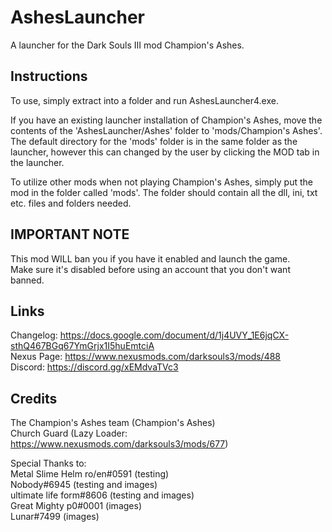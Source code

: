 # AshesLauncher
A launcher for the Dark Souls III mod Champion's Ashes.


## Instructions
To use, simply extract into a folder and run AshesLauncher4.exe.

If you have an existing launcher installation of Champion's Ashes, move the contents of the 'AshesLauncher/Ashes' folder to 'mods/Champion's Ashes'. The default directory for the 'mods' folder is in the same folder as the launcher, however this can changed by the user by clicking the MOD tab in the launcher.

To utilize other mods when not playing Champion's Ashes, simply put the mod in the folder called 'mods'. The folder should contain all the dll, ini, txt etc. files and folders needed.

## IMPORTANT NOTE
This mod WILL ban you if you have it enabled and launch the game.   
Make sure it's disabled before using an account that you don't want banned.

## Links
Changelog: 	  https://docs.google.com/document/d/1j4UVY_1E6jqCX-sthQ467BGq67YmGrjx1I5huEmtciA  
Nexus Page: 	https://www.nexusmods.com/darksouls3/mods/488  
Discord: 	    https://discord.gg/xEMdvaTVc3

## Credits
The Champion's Ashes team  (Champion's Ashes)   
Church Guard (Lazy Loader: https://www.nexusmods.com/darksouls3/mods/677)  
  
Special Thanks to:  
Metal Slime Helm ro/en#0591 (testing)  
Nobody#6945 (testing and images)  
ultimate life form#8606 (testing and images)  
Great Mighty p0#0001 (images)  
Lunar#7499 (images)


